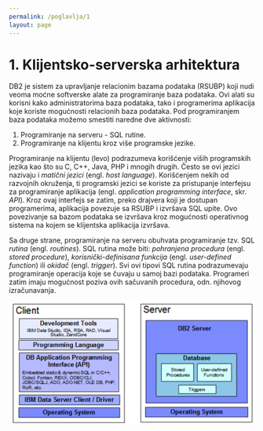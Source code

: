```yaml
---
permalink: /poglavlja/1
layout: page
---
```


# 1. Klijentsko-serverska arhitektura

DB2 je sistem za upravljanje relacionim bazama podataka (RSUBP) koji nudi veoma moćne softverske alate za programiranje baza podataka. Ovi alati su korisni  kako administratorima baza podataka, tako i programerima aplikacija koje koriste mogućnosti relacionih baza podataka. Pod programiranjem baza podataka možemo smestiti naredne dve aktivnosti:

1. Programiranje na serveru - SQL rutine.
2. Programiranje na klijentu kroz više programske jezike.

Programiranje na klijentu (levo) podrazumeva korišćenje viših programskih jezika kao što su C, C++, Java, PHP i mnogih drugih. Često se ovi jezici nazivaju i *matični jezici* (engl. *host language*). Korišćenjem nekih od razvojnih okruženja, ti programski jezici se koriste za pristupanje interfejsu za programiranje aplikacija (engl. *application programming interface*, skr. *API*). Kroz ovaj interfejs se zatim, preko drajvera koji je dostupan programerima, aplikacija povezuje sa RSUBP i izvršava SQL upite. Ovo povezivanje sa bazom podataka se izvršava kroz mogućnosti operativnog sistema na kojem se klijentska aplikacija izvršava. 

Sa druge strane, programiranje na serveru obuhvata programiranje tzv. SQL *rutina* (engl. *routines*). SQL rutina može biti: *pohranjena procedura* (engl. *stored procedure*), *korisnički-definisana funkcija* (engl. *user-defined function*) ili *okidač* (engl. *trigger*). Svi ovi tipovi SQL rutina podrazumevaju programiranje operacija koje se čuvaju u samoj bazi podataka. Programeri zatim imaju mogućnost poziva ovih sačuvanih procedura, odn. njihovog izračunavanja.

!["Dva načina za programiranje baza podataka: programiranje na klijentu (levo) i programiranje na serveru (desno)."](./Slike/klijent-server-arhitektura.png "Dva načina za programiranje baza podataka: programiranje na klijentu (levo) i programiranje na serveru (desno).")
